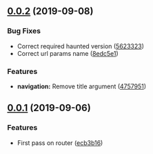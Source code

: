 ## [0.0.2](https://github.com/Gladear/haunted-router/compare/v0.0.1...v0.0.2) (2019-09-08)


### Bug Fixes

* Correct required haunted version ([5623323](https://github.com/Gladear/haunted-router/commit/5623323))
* Correct url params name ([8edc5e1](https://github.com/Gladear/haunted-router/commit/8edc5e1))


### Features

* **navigation:** Remove title argument ([4757951](https://github.com/Gladear/haunted-router/commit/4757951))



## [0.0.1](https://github.com/Gladear/haunted-router/compare/ecb3b16...v0.0.1) (2019-09-06)


### Features

* First pass on router ([ecb3b16](https://github.com/Gladear/haunted-router/commit/ecb3b16))




